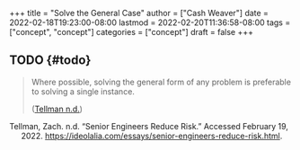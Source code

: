 +++
title = "Solve the General Case"
author = ["Cash Weaver"]
date = 2022-02-18T19:23:00-08:00
lastmod = 2022-02-20T11:36:58-08:00
tags = ["concept", "concept"]
categories = ["concept"]
draft = false
+++

## TODO {#todo}

> Where possible, solving the general form of any problem is preferable to solving a single instance.
>
> (<a href="#citeproc_bib_item_1">Tellman n.d.</a>)

<style>.csl-entry{text-indent: -1.5em; margin-left: 1.5em;}</style><div class="csl-bib-body">
  <div class="csl-entry"><a id="citeproc_bib_item_1"></a>Tellman, Zach. n.d. “Senior Engineers Reduce Risk.” Accessed February 19, 2022. <a href="https://ideolalia.com/essays/senior-engineers-reduce-risk.html">https://ideolalia.com/essays/senior-engineers-reduce-risk.html</a>.</div>
</div>
